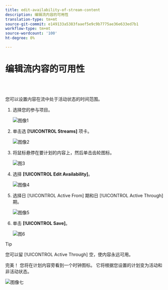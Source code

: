 ```yaml
---
title: edit-availability-of-stream-content
description: 编辑流内容的可用性
translation-type: tm+mt
source-git-commit: e149133a5383faaef5e9c9b7775ae36e633ed7b1
workflow-type: tm+mt
source-wordcount: '100'
ht-degree: 0%

---
```



# 编辑流内容的可用性

<br> 

您可以设置内容在流中处于活动状态的时间范围。

1. 选择您的参与项目。

   ![图像1](/help/sky/assets/engagement-programs/edit-availability-of-stream-content/edit-availability-of-stream-content-1.png)

1. 单击选 **[!UICONTROL Streams]** 项卡。

   ![图像2](/help/sky/assets/engagement-programs/edit-availability-of-stream-content/edit-availability-of-stream-content-2.png)

1. 将鼠标悬停在要计划的内容上，然后单击齿轮图标。

   ![图3](/help/sky/assets/engagement-programs/edit-availability-of-stream-content/edit-availability-of-stream-content-3.png)

1. 选择 **[!UICONTROL Edit Availability]**。

   ![图像4](/help/sky/assets/engagement-programs/edit-availability-of-stream-content/edit-availability-of-stream-content-4.png)

1. 选择日 [!UICONTROL Active From] 期和日 [!UICONTROL Active Through] 期。

   ![图像5](/help/sky/assets/engagement-programs/edit-availability-of-stream-content/edit-availability-of-stream-content-5.png)

1. 单击 **[!UICONTROL Save]**。

   ![图6](/help/sky/assets/engagement-programs/edit-availability-of-stream-content/edit-availability-of-stream-content-6.png)

>[!TIP]
>
>您可以留 [!UICONTROL Active Through] 空，使内容永远可用。

完美！ 您将在计划内容旁看到一个时钟图标。 它将根据您设置的计划变为活动和非活动状态。

![图像七](/help/sky/assets/engagement-programs/edit-availability-of-stream-content/edit-availability-of-stream-content-7.png)